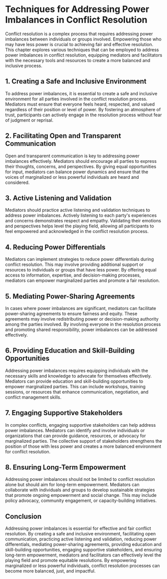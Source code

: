 # Techniques for Addressing Power Imbalances in Conflict Resolution

Conflict resolution is a complex process that requires addressing power imbalances between individuals or groups involved. Empowering those who may have less power is crucial to achieving fair and effective resolution. This chapter explores various techniques that can be employed to address power imbalances in conflict resolution, equipping mediators and facilitators with the necessary tools and resources to create a more balanced and inclusive process.

## 1\. Creating a Safe and Inclusive Environment

To address power imbalances, it is essential to create a safe and inclusive environment for all parties involved in the conflict resolution process. Mediators must ensure that everyone feels heard, respected, and valued regardless of their position or level of power. By fostering an atmosphere of trust, participants can actively engage in the resolution process without fear of judgment or reprisal.

## 2\. Facilitating Open and Transparent Communication

Open and transparent communication is key to addressing power imbalances effectively. Mediators should encourage all parties to express their thoughts, concerns, and perspectives. By giving equal opportunities for input, mediators can balance power dynamics and ensure that the voices of marginalized or less powerful individuals are heard and considered.

## 3\. Active Listening and Validation

Mediators should practice active listening and validation techniques to address power imbalances. Actively listening to each party's experiences and concerns demonstrates respect and empathy. Validating their emotions and perspectives helps level the playing field, allowing all participants to feel empowered and acknowledged in the conflict resolution process.

## 4\. Reducing Power Differentials

Mediators can implement strategies to reduce power differentials during conflict resolution. This may involve providing additional support or resources to individuals or groups that have less power. By offering equal access to information, expertise, and decision-making processes, mediators can empower marginalized parties and promote a fair resolution.

## 5\. Mediating Power-Sharing Agreements

In cases where power imbalances are significant, mediators can facilitate power-sharing agreements to ensure fairness and equity. These agreements may involve redistributing power or decision-making authority among the parties involved. By involving everyone in the resolution process and promoting shared responsibility, power imbalances can be addressed effectively.

## 6\. Providing Education and Skill-Building Opportunities

Addressing power imbalances requires equipping individuals with the necessary skills and knowledge to advocate for themselves effectively. Mediators can provide education and skill-building opportunities to empower marginalized parties. This can include workshops, training sessions, or resources that enhance communication, negotiation, and conflict management skills.

## 7\. Engaging Supportive Stakeholders

In complex conflicts, engaging supportive stakeholders can help address power imbalances. Mediators can identify and involve individuals or organizations that can provide guidance, resources, or advocacy for marginalized parties. The collective support of stakeholders strengthens the position of those with less power and creates a more balanced environment for conflict resolution.

## 8\. Ensuring Long-Term Empowerment

Addressing power imbalances should not be limited to conflict resolution alone but should aim for long-term empowerment. Mediators can collaborate with individuals and groups to develop sustainable strategies that promote ongoing empowerment and social change. This may include policy advocacy, community engagement, or capacity-building initiatives.

## Conclusion

Addressing power imbalances is essential for effective and fair conflict resolution. By creating a safe and inclusive environment, facilitating open communication, practicing active listening and validation, reducing power differentials, mediating power-sharing agreements, providing education and skill-building opportunities, engaging supportive stakeholders, and ensuring long-term empowerment, mediators and facilitators can effectively level the playing field and promote equitable resolutions. By empowering marginalized or less powerful individuals, conflict resolution processes can become more balanced, just, and impactful.
